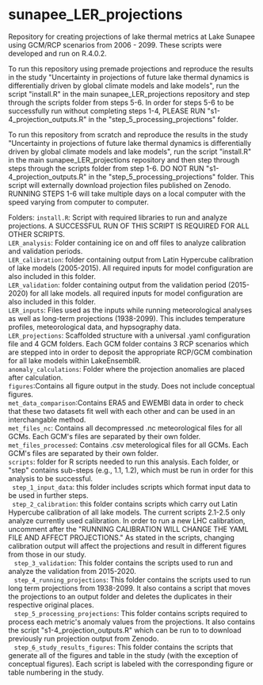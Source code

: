 # sunapee_LER_projections
Repository for creating projections of lake thermal metrics at Lake Sunapee using GCM/RCP scenarios from 2006 - 2099. These scripts were developed and run on R.4.0.2. 


To run this repository using premade projections and reproduce the results in the study "Uncertainty in projections of future lake thermal dynamics is differentially driven by global climate models and lake models", run the script "install.R" in the main sunapee_LER_projections repository and step through the scripts folder from steps 5-6. In order for steps 5-6 to be successfully run without completing steps 1-4, PLEASE RUN "s1-4_projection_outputs.R" in the "step_5_processing_projections" folder. 

To run this repository from scratch and reproduce the results in the study "Uncertainty in projections of future lake thermal dynamics is differentially driven by global climate models and lake models", run the script "install.R" in the main sunapee_LER_projections repository and then step through steps through the scripts folder from step 1-6. DO NOT RUN "s1-4_projection_outputs.R" in the "step_5_processing_projections" folder. This script will externally download projection files published on Zenodo. RUNNING STEPS 1-6 will take multiple days on a local computer with the speed varying from 
computer to computer.


Folders:
`install.R`\: Script with required libraries to run and analyze projections. A SUCCESSFUL RUN OF THIS SCRIPT IS REQUIRED
FOR ALL OTHER SCRIPTS.\
`LER_analysis`\: Folder containing ice on and off files to analyze calibration and validation periods.\
`LER_calibration`\: folder containing output from Latin Hypercube calibration of lake models (2005-2015). All required inputs for model configuration are also included in this folder.\
`LER_validation`\: folder containing output from  the validation period (2015-2020) for all lake models. all required inputs for model configuration are also included in this folder.\
`LER_inputs`\: Files used as the inputs while running meteorological analyses as well as long-term projections (1938-2099). 
This includes temperature profiles, meteorological data, and hypsography data.\
`LER_projections`\: Scaffolded structure with a universal .yaml configuration file and 4 GCM folders. 
Each GCM folder contains 3 RCP scenarios which are stepped into in order to deposit the appropriate RCP/GCM combination for 
all lake models within LakeEnsemblR.\
`anomaly_calculations`\: Folder where the projection anomalies are placed after calculation.\
`figures`\:Contains all figure output in the study. Does not include conceptual figures.\
`met_data_comparison`\:Contains ERA5 and EWEMBI data in order to check that these two datasets
fit well with each other and can be used in an interchangable method.\
`met_files_nc`\: Contains all decompressed .nc meteorological files for all GCMs. Each GCM's files
are separated by their own folder.\
`met_files_processed`\: Contains .csv meterological files for all GCMs. Each GCM's files are separated by their own
folder.\
`scripts`\: folder for R scripts needed to run this analysis. Each folder, or "step" contains
sub-steps (e.g., 1.1, 1.2), which must be run in order for this analysis to be successful.\
 &nbsp;&nbsp;`step_1_input_data`\: this folder includes scripts which format input data to be used in further steps.\
 &nbsp;&nbsp;`step_2_calibration`\: this folder contains scripts which carry out Latin Hypercube calibration of all lake models. The current scripts 2.1-2.5 only analyze currently used calibration. In order to run a new
 LHC calibration, uncomment after the "RUNNING CALIBRATION WILL CHANGE THE YAML FILE AND AFFECT PROJECTIONS."
 As stated in the scripts, changing calibration output will affect the projections and result in different figures
 from those in our study.\
 &nbsp;&nbsp; `step_3_validation`\: This folder contains the scripts used to run and analyze the validation from 2015-2020.\
 &nbsp;&nbsp; `step_4_running_projections`\: This folder contains the scripts used to run long term projections from 1938-2099. It also contains a script that moves the projections to an output folder and deletes the duplicates in their respective original places.\
 &nbsp;&nbsp; `step_5_processing_projections`\: This folder contains scripts required to process each metric's anomaly values from the projections. It also contains the script "s1-4_projection_outputs.R" which can be run to to download previously run projection output from Zenodo.\
 &nbsp;&nbsp; `step_6_study_results_figures`\: This folder contains the scripts that generate all of the figures and table 
 in the study (with the exception of conceptual figures). Each script is labeled with the corresponding figure or table 
 numbering in the study. 

